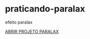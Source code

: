 # praticando-paralax
 efeito paralax

  <a href="https://caiqueoliveira07.github.io/praticando-paralax/" target="_blank" >ABRIR PROJETO PARALAX </a>
